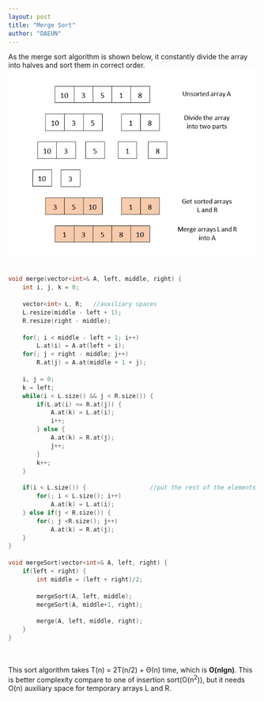 ```yaml
---
layout: post
title: "Merge Sort"
author: "DAEUN"
---
```


As the merge sort algorithm is shown below, it constantly divide the array into halves and sort them in correct order.
<br>
![merge sort](/assets/images/merge_sort.jpg)
<br><br>
```c++
void merge(vector<int>& A, left, middle, right) {
	int i, j, k = 0;

	vector<int> L, R;	//auxiliary spaces
	L.resize(middle - left + 1);
	R.resize(right - middle);

	for(; i < middle - left + 1; i++)
		L.at(i) = A.at(left + i);
	for(; j < right - middle; j++)
		R.at(j) = A.at(middle + 1 + j);

	i, j = 0;
	k = left;
	while(i < L.size() && j < R.size()) {
		if(L.at(i) <= R.at(j)) {
			A.at(k) = L.at(i);
			i++;
		} else {
			A.at(k) = R.at(j);
			j++;
		}
		k++;
	}

	if(i < L.size()) {					//put the rest of the elements if there are any
		for(; i < L.size(); i++)
			A.at(k) = L.at(i);
	} else if(j < R.size()) {
		for(; j <R.size(); j++)
			A.at(k) = R.at(j);
	}
}

void mergeSort(vector<int>& A, left, right) {
	if(left < right) {
		int middle = (left + right)/2;

		mergeSort(A, left, middle);
		mergeSort(A, middle+1, right);

		merge(A, left, middle, right);
	}
}
```
<br><br>
This sort algorithm takes T(n) = 2T(n/2) + &Theta;(n) time, which is **O(nlgn)**. This is better complexity compare to one of insertion sort(O(n<sup>2</sup>)), but it needs O(n) auxiliary space for temporary arrays L and R.